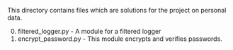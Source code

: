 This directory contains files which are solutions for the project on personal data.

0) filtered_logger.py - A module for a filtered logger
1) encrypt_password.py - This module encrypts and verifies passwords.
